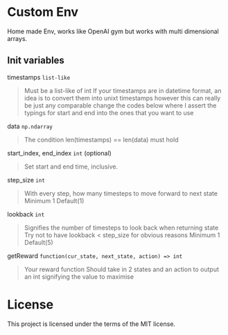 # Custom Env

Home made Env, works like OpenAI gym but works with multi dimensional arrays.

## Init variables

timestamps ```list-like```
> Must be a list-like of int
  If your timestamps are in datetime format, an idea is to convert them
  into unixt timestamps
  however this can really be just any comparable
  change the codes below where I assert the typings for start and end
  into the ones that you want to use

data ```np.ndarray```
> The condition len(timestamps) == len(data) must hold

start_index, end_index ```int``` (optional)
> Set start and end time, inclusive.

step_size ```int```
> With every step, how many timesteps to move forward to next state
  Minimum 1
  Default(1)

lookback ```int```
> Signifies the number of timesteps to look back when returning state
  Try not to have lookback < step_size for obvious reasons
  Minimum 1
  Default(5)

getReward ```function(cur_state, next_state, action) => int```
> Your reward function
  Should take in 2 states and an action to output an int signifying
  the value to maximise

# License
This project is licensed under the terms of the MIT license.
